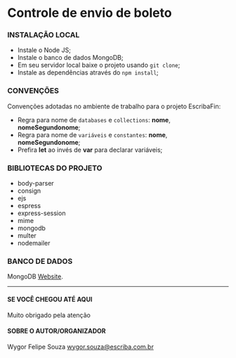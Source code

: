 # Controle de envio de boleto

### INSTALAÇÃO LOCAL
* Instale o Node JS;
* Instale o banco de dados MongoDB;
* Em seu servidor local baixe o projeto usando `git clone`;
* Instale as dependências através do `npm install`;

### CONVENÇÕES
Convenções adotadas no ambiente de trabalho para o projeto EscribaFin:
* Regra para nome de `databases` e `collections`: **nome**, **nomeSegundonome**;
* Regra para nome de `variáveis` e `constantes`: **nome**, **nomeSegundonome**;
* Prefira **let** ao invés de **var** para declarar variáveis;

### BIBLIOTECAS DO PROJETO
* body-parser
* consign
* ejs
* espress
* express-session
* mime
* mongodb
* multer
* nodemailer

### BANCO DE DADOS
MongoDB [Website](https://www.mongodb.com/).

----------------------------
#### SE VOCÊ CHEGOU ATÉ AQUI
Muito obrigado pela atenção

#### SOBRE O AUTOR/ORGANIZADOR
Wygor Felipe Souza 
wygor.souza@escriba.com.br
